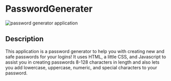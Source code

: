 # PasswordGenerater

![password generator application](./assests/03-javscript-homework-demo.PNG)
## Description
This application is a password generator to help you with creating new and safe passwords for your logins!
It uses HTML, a little CSS, and Javascript to assist you in creating passwords 8-128 characters in length and also
lets you add lowercase, uppercase, numeric, and special characters to your password.
